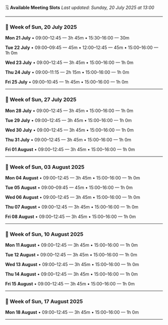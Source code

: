 🗓️ **Available Meeting Slots**
_Last updated: Sunday, 20 July 2025 at 13:00_

---

### 📅 Week of Sun, 20 July 2025

**Mon 21 July**
  • 09:00–12:45 — 3h 45m
  • 15:30–16:00 — 30m

**Tue 22 July**
  • 09:00–09:45 — 45m
  • 12:00–12:45 — 45m
  • 15:00–16:00 — 1h 0m

**Wed 23 July**
  • 09:00–12:45 — 3h 45m
  • 15:00–16:00 — 1h 0m

**Thu 24 July**
  • 09:00–11:15 — 2h 15m
  • 15:00–16:00 — 1h 0m

**Fri 25 July**
  • 09:00–10:45 — 1h 45m
  • 15:00–16:00 — 1h 0m

---

### 📅 Week of Sun, 27 July 2025

**Mon 28 July**
  • 09:00–12:45 — 3h 45m
  • 15:00–16:00 — 1h 0m

**Tue 29 July**
  • 09:00–12:45 — 3h 45m
  • 15:00–16:00 — 1h 0m

**Wed 30 July**
  • 09:00–12:45 — 3h 45m
  • 15:00–16:00 — 1h 0m

**Thu 31 July**
  • 09:00–12:45 — 3h 45m
  • 15:00–16:00 — 1h 0m

**Fri 01 August**
  • 09:00–12:45 — 3h 45m
  • 15:00–16:00 — 1h 0m

---

### 📅 Week of Sun, 03 August 2025

**Mon 04 August**
  • 09:00–12:45 — 3h 45m
  • 15:00–16:00 — 1h 0m

**Tue 05 August**
  • 09:00–09:45 — 45m
  • 15:00–16:00 — 1h 0m

**Wed 06 August**
  • 09:00–12:45 — 3h 45m
  • 15:00–16:00 — 1h 0m

**Thu 07 August**
  • 09:00–12:45 — 3h 45m
  • 15:00–16:00 — 1h 0m

**Fri 08 August**
  • 09:00–12:45 — 3h 45m
  • 15:00–16:00 — 1h 0m

---

### 📅 Week of Sun, 10 August 2025

**Mon 11 August**
  • 09:00–12:45 — 3h 45m
  • 15:00–16:00 — 1h 0m

**Tue 12 August**
  • 09:00–12:45 — 3h 45m
  • 15:00–16:00 — 1h 0m

**Wed 13 August**
  • 09:00–12:45 — 3h 45m
  • 15:00–16:00 — 1h 0m

**Thu 14 August**
  • 09:00–12:45 — 3h 45m
  • 15:00–16:00 — 1h 0m

**Fri 15 August**
  • 09:00–12:45 — 3h 45m
  • 15:00–16:00 — 1h 0m

---

### 📅 Week of Sun, 17 August 2025

**Mon 18 August**
  • 09:00–12:45 — 3h 45m
  • 15:00–16:00 — 1h 0m

---